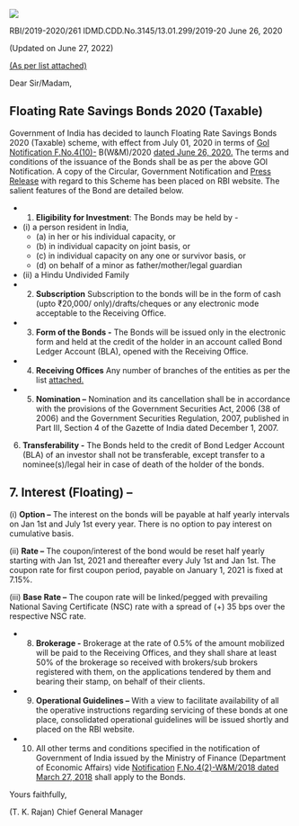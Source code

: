 ![](_page_0_Picture_0.jpeg)

RBI/2019-2020/261 IDMD.CDD.No.3145/13.01.299/2019-20 June 26, 2020

(Updated on June 27, 2022)

[\(As per list attached\)](https://rbidocs.rbi.org.in/rdocs/content/pdfs/FRS27062022_APPE1.pdf)

Dear Sir/Madam,

## **Floating Rate Savings Bonds 2020 (Taxable)**

Government of India has decided to launch Floating Rate Savings Bonds 2020 (Taxable) scheme, with effect from July 01, 2020 in terms of [GoI Notification F.No.4\(10\)-](https://rbidocs.rbi.org.in/rdocs/content/pdfs/GOI26062020.pdf) B(W&M)/2020 [dated June 26, 2020.](https://rbidocs.rbi.org.in/rdocs/content/pdfs/GOI26062020.pdf) The terms and conditions of the issuance of the Bonds shall be as per the above GOI Notification. A copy of the Circular, Government Notification and [Press Release](https://www.rbi.org.in/Scripts/BS_PressReleaseDisplay.aspx?prid=50009) with regard to this Scheme has been placed on RBI website. The salient features of the Bond are detailed below.

- 1. **Eligibility for Investment**: The Bonds may be held by -
- (i) a person resident in India,
	- (a) in her or his individual capacity, or
	- (b) in individual capacity on joint basis, or
	- (c) in individual capacity on any one or survivor basis, or
	- (d) on behalf of a minor as father/mother/legal guardian
- (ii) a Hindu Undivided Family
- 2. **Subscription** Subscription to the bonds will be in the form of cash (upto ₹20,000/ only)/drafts/cheques or any electronic mode acceptable to the Receiving Office.
- 3. **Form of the Bonds -** The Bonds will be issued only in the electronic form and held at the credit of the holder in an account called Bond Ledger Account (BLA), opened with the Receiving Office.
- 4. **Receiving Offices** Any number of branches of the entities as per the list [attached.](https://rbidocs.rbi.org.in/rdocs/content/pdfs/FRS27062022_APPE1.pdf)
- 5. **Nomination –** Nomination and its cancellation shall be in accordance with the provisions of the Government Securities Act, 2006 (38 of 2006) and the Government Securities Regulation, 2007, published in Part III, Section 4 of the Gazette of India dated December 1, 2007.

6. **Transferability -** The Bonds held to the credit of Bond Ledger Account (BLA) of an investor shall not be transferable, except transfer to a nominee(s)/legal heir in case of death of the holder of the bonds.

## 7. **Interest (Floating) –**

(i) **Option –** The interest on the bonds will be payable at half yearly intervals on Jan 1st and July 1st every year. There is no option to pay interest on cumulative basis.

(ii) **Rate –** The coupon/interest of the bond would be reset half yearly starting with Jan 1st, 2021 and thereafter every July 1st and Jan 1st. The coupon rate for first coupon period, payable on January 1, 2021 is fixed at 7.15%.

(iii) **Base Rate –** The coupon rate will be linked/pegged with prevailing National Saving Certificate (NSC) rate with a spread of (+) 35 bps over the respective NSC rate.

- 8. **Brokerage -** Brokerage at the rate of 0.5% of the amount mobilized will be paid to the Receiving Offices, and they shall share at least 50% of the brokerage so received with brokers/sub brokers registered with them, on the applications tendered by them and bearing their stamp, on behalf of their clients.
- 9. **Operational Guidelines –** With a view to facilitate availability of all the operative instructions regarding servicing of these bonds at one place, consolidated operational guidelines will be issued shortly and placed on the RBI website.
- 10. All other terms and conditions specified in the notification of Government of India issued by the Ministry of Finance (Department of Economic Affairs) vide [Notification](https://rbidocs.rbi.org.in/rdocs/content/pdfs/GOI27032018_A1.pdf)  [F.No.4\(2\)-W&M/2018 dated March 27, 2018](https://rbidocs.rbi.org.in/rdocs/content/pdfs/GOI27032018_A1.pdf) shall apply to the Bonds.

Yours faithfully,

(T. K. Rajan) Chief General Manager
